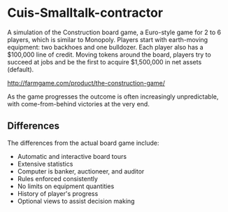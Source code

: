 # Cuis-Smalltalk-contractor
A simulation of the Construction board game, a Euro-style game for 2 to 6 players, which is similar to Monopoly. Players start with earth-moving equipment: two backhoes and one bulldozer. Each player also has a $100,000 line of credit. Moving tokens around the board, players try to succeed at jobs and be the first to acquire $1,500,000 in net assets (default).

http://farmgame.com/product/the-construction-game/

As the game progresses the outcome is often increasingly unpredictable, with come-from-behind victories at the very end.

## Differences ##
The differences from the actual board game include:

- Automatic and interactive board tours
- Extensive statistics
- Computer is banker, auctioneer, and auditor
- Rules enforced consistently
- No limits on equipment quantities
- History of player's progress
- Optional views to assist decision making
